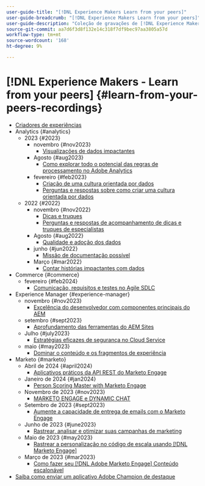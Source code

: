 ```yaml
---
user-guide-title: "[!DNL Experience Makers Learn from your peers]"
user-guide-breadcrumb: "[!DNL Experience Makers Learn from your peers]"
user-guide-description: "Coleção de gravações de [!DNL Experience Makers Learn from your peers]"
source-git-commit: aa7d6f3d8f132e14c318f7df9bec97aa3805a57d
workflow-type: tm+mt
source-wordcount: '168'
ht-degree: 9%

---
```



# [!DNL Experience Makers - Learn from your peers] {#learn-from-your-peers-recordings}

+ [Criadores de experiências](overview.md)
+ Analytics {#analytics}
   + 2023 {#2023}
      + novembro {#nov2023}
         + [Visualizações de dados impactantes](analytics/nov2023/impactful-data-visualizations.md)
      + Agosto {#aug2023}
         + [Como explorar todo o potencial das regras de processamento no Adobe Analytics](analytics/aug2023/processing-rules.md)
      + fevereiro {#feb2023}
         + [Criação de uma cultura orientada por dados](analytics/feb2023/data-driven-culture.md)
         + [Perguntas e respostas sobre como criar uma cultura orientada por dados](analytics/feb2023/data-driven-culture-q-and-a.md)
   + 2022 {#2022}
      + novembro {#nov2022}
         + [Dicas e truques](analytics/nov2022/tips-and-tricks.md)
         + [Perguntas e respostas de acompanhamento de dicas e truques de especialistas](analytics/nov2022/tips-and-tricks-q-and-a.md)
      + Agosto {#aug2022}
         + [Qualidade e adoção dos dados](analytics/aug2022/data-quality.md)
      + junho {#jun2022}
         + [Missão de documentação possível](analytics/june2022/mission-possible.md)
      + Março {#mar2022}
         + [Contar histórias impactantes com dados](analytics/mar2022/stories-with-data.md)
+ Commerce {#commerce}
   + fevereiro {#feb2024}
      + [Comunicação, requisitos e testes no Agile SDLC](commerce/2024/agile-sdlc.md)
+ Experience Manager {#experience-manager}
   + novembro {#nov2023}
      + [Excelência do desenvolvedor com componentes principais do AEM](experience-manager/nov2023/core-components.md)
   + setembro {#sept2023}
      + [Aprofundamento das ferramentas do AEM Sites](experience-manager/sept2023/aem-sites-tools.md)
   + Julho {#july2023}
      + [Estratégias eficazes de segurança no Cloud Service](experience-manager/july2023/effective-security-strategies-in-cloud-service.md)
   + maio {#may2023}
      + [Dominar o conteúdo e os fragmentos de experiência](experience-manager/may2023/mastering-content-and-experience-fragments.md)
+ Marketo {#marketo}
   + Abril de 2024 {#april2024}
      + [Aplicativos práticos da API REST do Marketo Engage](marketo/april2024/practical-applications-of-marketo-engage-rest-api.md)
   + Janeiro de 2024 {#jan2024}
      + [Person Scoring Master with Marketo Engage](marketo/jan2024/person-scoring-mastery.md)
   + Novembro de 2023 {#nov2023}
      + [MARKETO ENGAGE e DYNAMIC CHAT](marketo/nov2023/dynamic-chat.md)
   + Setembro de 2023 {#sept2023}
      + [Aumente a capacidade de entrega de emails com o Marketo Engage](marketo/sept2023/email-deliverability.md)
   + Junho de 2023 {#june2023}
      + [Rastrear, analisar e otimizar suas campanhas de marketing](marketo/june2023/marketing-campaigns.md)
   + Maio de 2023 {#may2023}
      + [Rastrear a personalização no código de escala usando [!DNL Marketo Engage]](marketo/may2023/personalization-at-scale.md)
   + Março de 2023 {#mar2023}
      + [Como fazer seu [!DNL Adobe Marketo Engage] Conteúdo escalonável](marketo/mar2023/templates-tokens-teamwork.md)
+ [Saiba como enviar um aplicativo Adobe Champion de destaque](./adobe-champion-application.md)
